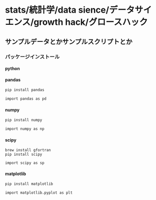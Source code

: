 # stats/統計学/data sience/データサイエンス/growth hack/グロースハック
## サンプルデータとかサンプルスクリプトとか
### パッケージインストール
#### python

#### pandas
```sh
pip install pandas

import pandas as pd
```

#### numpy
```sh
pip install numpy

import numpy as np
```

#### scipy
```
brew install gfortran
pip install scipy

import scipy as sp
```

#### matplotlib
```sh
pip install matplotlib

import matplotlib.pyplot as plt
```

